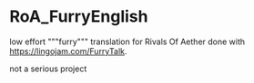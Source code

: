 # RoA_FurryEnglish
low effort """furry""" translation for Rivals Of Aether done with https://lingojam.com/FurryTalk.

not a serious project
